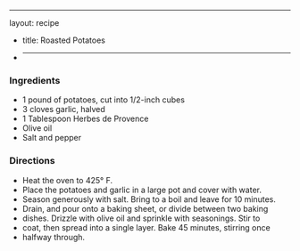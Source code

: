 ---
layout: recipe
* title: Roasted Potatoes
* ---

### Ingredients

* 1 pound of potatoes, cut into 1/2-inch cubes
* 3 cloves garlic, halved
* 1 Tablespoon Herbes de Provence
* Olive oil
* Salt and pepper

### Directions

* Heat the oven to 425° F.
* Place the potatoes and garlic in a large pot and cover with water.
* Season generously with salt. Bring to a boil and leave for 10 minutes.
* Drain, and pour onto a baking sheet, or divide between two baking
* dishes. Drizzle with olive oil and sprinkle with seasonings. Stir to
* coat, then spread into a single layer. Bake 45 minutes, stirring once
* halfway through.

